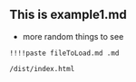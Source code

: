 ## This is example1.md
- more random things to see

```iframe
!!!!paste fileToLoad.md .md
```
```iframe
/dist/index.html
```